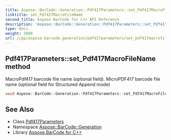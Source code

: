 ```yaml
---
title: Aspose::BarCode::Generation::Pdf417Parameters::set_Pdf417MacroFileName method
linktitle: set_Pdf417MacroFileName
second_title: Aspose.BarCode for C++ API Reference
description: 'Aspose::BarCode::Generation::Pdf417Parameters::set_Pdf417MacroFileName method. MacroPdf417 barcode file name (optional field). MicroPDF417 barcode file name (optional field for Structured Append mode) in C++.'
type: docs
weight: 3800
url: /cpp/aspose.barcode.generation/pdf417parameters/set_pdf417macrofilename/
---
```

## Pdf417Parameters::set_Pdf417MacroFileName method


MacroPdf417 barcode file name (optional field). MicroPDF417 barcode file name (optional field for Structured Append mode)

```cpp
void Aspose::BarCode::Generation::Pdf417Parameters::set_Pdf417MacroFileName(System::String value)
```

## See Also

* Class [Pdf417Parameters](../)
* Namespace [Aspose::BarCode::Generation](../../)
* Library [Aspose.BarCode for C++](../../../)
